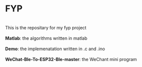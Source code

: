 # FYP
<br> This is the repositary for my fyp project <br>
<br> **Matlab**: the algorithms written in matlab <br>
<br> **Demo**: the implemenatation written in .c and .ino <br>
<br> **WeChat-Ble-To-ESP32-Ble-master**: the WeChant mini program <br>
